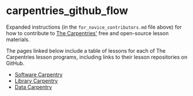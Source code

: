 # carpentries_github_flow

Expanded instructions (in the `for_novice_contributors.md` file above) for how to contribute to [The Carpentries'](http://carpentries.org/) free and open-source lesson materials.

The pages linked below include a table of lessons for each of The Carpentries lesson programs, including links to their lesson repositories on GitHub.

-  [Software Carpentry](https://software-carpentry.org/lessons/)
-  [Library Carpentry](https://librarycarpentry.org/lessons/)
-  [Data Carpentry](http://www.datacarpentry.org/lessons/)

